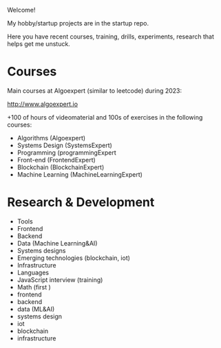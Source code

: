Welcome!

My hobby/startup projects are in the startup repo.

Here you have recent courses, training, drills, experiments, research that helps get me unstuck.

# Courses

Main courses at Algoexpert (similar to leetcode) during 2023:

http://www.algoexpert.io

+100 of hours of videomaterial and 100s of exercises in the following courses:

- Algorithms (Algoexpert)
- Systems Design (SystemsExpert)
- Programming (programmingExpert
- Front-end (FrontendExpert)
- Blockchain (BlockchainExpert)
- Machine Learning (MachineLearningExpert)

# Research & Development 

- Tools
- Frontend 
- Backend 
- Data (Machine Learning&AI)
- Systems designs 
- Emerging technologies (blockchain, iot)
- Infrastructure 
- Languages 
- JavaScript interview (training)
- Math (first )
- frontend
- backend
- data (ML&AI)
- systems design
- iot
- blockchain
- infrastructure
